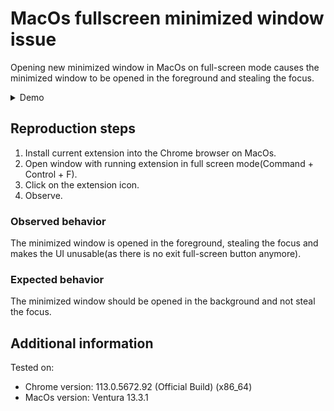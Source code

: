 # MacOs fullscreen minimized window issue
Opening new minimized window in MacOs on full-screen mode causes the minimized
window to be opened in the foreground and stealing the focus.

<details>
 <summary>Demo</summary>

https://github.com/Manvel/minimize-full-screen-bug-chrome/assets/716969/49dda5ff-e30c-45a1-90eb-743fb710093b

</details>


## Reproduction steps
1. Install current extension into the Chrome browser on MacOs.
2. Open window with running extension in full screen mode(Command + Control + F).
3. Click on the extension icon.
4. Observe.


### Observed behavior
The minimized window is opened in the foreground, stealing the focus and makes
the UI unusable(as there is no exit full-screen button anymore).

### Expected behavior
The minimized window should be opened in the background and not steal the focus.

## Additional information
Tested on:
- Chrome version: 113.0.5672.92 (Official Build) (x86_64)
- MacOs version: Ventura 13.3.1
